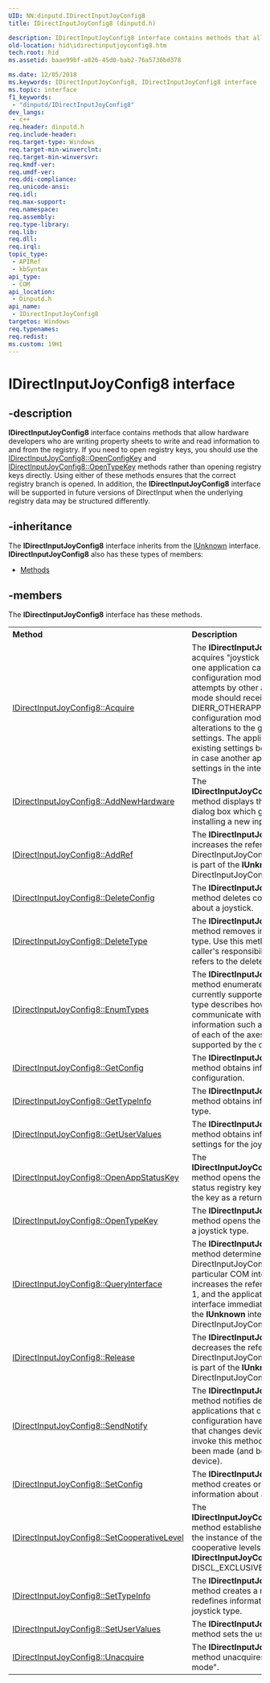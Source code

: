 ```yaml
---
UID: NN:dinputd.IDirectInputJoyConfig8
title: IDirectInputJoyConfig8 (dinputd.h)

description: IDirectInputJoyConfig8 interface contains methods that allow hardware developers who are writing property sheets to write and read information to and from the registry.
old-location: hid\idirectinputjoyconfig8.htm
tech.root: hid
ms.assetid: baae99bf-a826-45d0-bab2-76a5736bd378

ms.date: 12/05/2018
ms.keywords: IDirectInputJoyConfig8, IDirectInputJoyConfig8 interface [Human Input Devices], IDirectInputJoyConfig8 interface [Human Input Devices],described, di_ref_75413607-c6c1-4341-892a-7f313a0ed9d5.xml, dinputd/IDirectInputJoyConfig8, hid.idirectinputjoyconfig8
ms.topic: interface
f1_keywords: 
 - "dinputd/IDirectInputJoyConfig8"
dev_langs:
 - c++
req.header: dinputd.h
req.include-header: 
req.target-type: Windows
req.target-min-winverclnt: 
req.target-min-winversvr: 
req.kmdf-ver: 
req.umdf-ver: 
req.ddi-compliance: 
req.unicode-ansi: 
req.idl: 
req.max-support: 
req.namespace: 
req.assembly: 
req.type-library: 
req.lib: 
req.dll: 
req.irql: 
topic_type:
 - APIRef
 - kbSyntax
api_type:
 - COM
api_location:
 - Dinputd.h
api_name:
 - IDirectInputJoyConfig8
targetos: Windows
req.typenames: 
req.redist: 
ms.custom: 19H1
---
```


# IDirectInputJoyConfig8 interface


## -description


<b>IDirectInputJoyConfig8</b> interface contains methods that allow hardware developers who are writing property sheets 
 to write and read information to and from the registry. If you need to open registry keys, you should use the 
 <a href="https://docs.microsoft.com/previous-versions/windows/hardware/drivers/ff540995(v=vs.85)">IDirectInputJoyConfig8::OpenConfigKey</a> and 
 <a href="https://docs.microsoft.com/windows/desktop/api/dinputd/nf-dinputd-idirectinputjoyconfig8-opentypekey">IDirectInputJoyConfig8::OpenTypeKey</a> methods rather 
 than opening registry keys directly. Using either of these methods ensures that the correct registry branch is opened. 
 In addition, the <b>IDirectInputJoyConfig8</b> interface will be supported in future versions of DirectInput when the underlying registry data 
 may be structured differently.


## -inheritance

The <b xmlns:loc="http://microsoft.com/wdcml/l10n">IDirectInputJoyConfig8</b> interface inherits from the <a href="https://docs.microsoft.com/windows/desktop/api/unknwn/nn-unknwn-iunknown">IUnknown</a> interface. <b>IDirectInputJoyConfig8</b> also has these types of members:
<ul>
<li><a href="https://docs.microsoft.com/">Methods</a></li>
</ul>

## -members

The <b>IDirectInputJoyConfig8</b> interface has these methods.
<table class="members" id="memberListMethods">
<tr>
<th align="left" width="37%">Method</th>
<th align="left" width="63%">Description</th>
</tr>
<tr data="declared;">
<td align="left" width="37%">
<a href="https://docs.microsoft.com/windows/desktop/api/dinputd/nf-dinputd-idirectinputjoyconfig8-acquire">IDirectInputJoyConfig8::Acquire</a>
</td>
<td align="left" width="63%">
The <b>IDirectInputJoyConfig8::Acquire </b>method acquires "joystick configuration mode." Only one application can be in joystick configuration mode at a time; subsequent attempts by other applications  to acquire this mode should receive the error DIERR_OTHERAPPHASPRIO. After entering configuration mode, the application can make alterations to the global joystick configuration settings. The application should check the existing settings before installing the new ones in case another application changed the settings in the interim. 

</td>
</tr>
<tr data="declared;">
<td align="left" width="37%">
<a href="https://docs.microsoft.com/windows/desktop/api/dinputd/nf-dinputd-idirectinputjoyconfig8-addnewhardware">IDirectInputJoyConfig8::AddNewHardware</a>
</td>
<td align="left" width="63%">
The <b>IDirectInputJoyConfig8::AddNewHardware </b>method displays the <b>Add New Hardware</b> dialog box which guides the user through installing a new input device. 

</td>
</tr>
<tr data="declared;">
<td align="left" width="37%">
<a href="https://docs.microsoft.com/windows/desktop/api/dinputd/nf-dinputd-idirectinputjoyconfig8-addref">IDirectInputJoyConfig8::AddRef</a>
</td>
<td align="left" width="63%">
The <b>IDirectInputJoyConfig8::AddRef</b> method increases the reference count of the DirectInputJoyConfig object by 1. This method is part of the <b>IUnknown</b> interface inherited by DirectInputJoyConfig. 

</td>
</tr>
<tr data="declared;">
<td align="left" width="37%">
<a href="https://docs.microsoft.com/windows/desktop/api/dinputd/nf-dinputd-idirectinputjoyconfig8-deleteconfig">IDirectInputJoyConfig8::DeleteConfig</a>
</td>
<td align="left" width="63%">
The <b>IDirectInputJoyConfig8::DeleteConfig </b>method deletes configuration information about a joystick. 

</td>
</tr>
<tr data="declared;">
<td align="left" width="37%">
<a href="https://docs.microsoft.com/windows/desktop/api/dinputd/nf-dinputd-idirectinputjoyconfig8-deletetype">IDirectInputJoyConfig8::DeleteType</a>
</td>
<td align="left" width="63%">
The <b>IDirectInputJoyConfig8::DeleteType </b>method removes information about a joystick type. Use this method with caution; it is the caller's responsibility to ensure that no joystick refers to the deleted type. 

</td>
</tr>
<tr data="declared;">
<td align="left" width="37%">
<a href="https://docs.microsoft.com/windows/desktop/api/dinputd/nf-dinputd-idirectinputjoyconfig8-enumtypes">IDirectInputJoyConfig8::EnumTypes</a>
</td>
<td align="left" width="63%">
The <b>IDirectInputJoyConfig8::EnumTypes </b>method enumerates the joystick types currently supported by DirectInput. A joystick type describes how DirectInput should communicate with a joystick device. It includes information such as the presence and location of each of the axes and the number of buttons supported by the device. 

</td>
</tr>
<tr data="declared;">
<td align="left" width="37%">
<a href="https://docs.microsoft.com/windows/desktop/api/dinputd/nf-dinputd-idirectinputjoyconfig8-getconfig">IDirectInputJoyConfig8::GetConfig</a>
</td>
<td align="left" width="63%">
The <b>IDirectInputJoyConfig8::GetConfig </b>method obtains information about a joystick's configuration. 

</td>
</tr>
<tr data="declared;">
<td align="left" width="37%">
<a href="https://docs.microsoft.com/windows/desktop/api/dinputd/nf-dinputd-idirectinputjoyconfig8-gettypeinfo">IDirectInputJoyConfig8::GetTypeInfo</a>
</td>
<td align="left" width="63%">
The <b>IDirectInputJoyConfig8::GetTypeInfo </b>method obtains information about a joystick type. 

</td>
</tr>
<tr data="declared;">
<td align="left" width="37%">
<a href="https://docs.microsoft.com/windows/desktop/api/dinputd/nf-dinputd-idirectinputjoyconfig8-getuservalues">IDirectInputJoyConfig8::GetUserValues</a>
</td>
<td align="left" width="63%">
The <b>IDirectInputJoyConfig8::GetUserValues </b>method obtains information about user settings for the joystick. 

</td>
</tr>
<tr data="declared;">
<td align="left" width="37%">
<a href="https://docs.microsoft.com/windows/desktop/api/dinputd/nf-dinputd-idirectinputjoyconfig8-openappstatuskey">IDirectInputJoyConfig8::OpenAppStatusKey</a>
</td>
<td align="left" width="63%">
The <b>IDirectInputJoyConfig8::OpenAppStatusKey </b>method opens the root key of the application status registry keys, and obtains a handle to the key as a return parameter. 

</td>
</tr>
<tr data="declared;">
<td align="left" width="37%">
<a href="https://docs.microsoft.com/windows/desktop/api/dinputd/nf-dinputd-idirectinputjoyconfig8-opentypekey">IDirectInputJoyConfig8::OpenTypeKey</a>
</td>
<td align="left" width="63%">
The <b>IDirectInputJoyConfig8::OpenTypeKey </b>method opens the registry key associated with a joystick type. 

</td>
</tr>
<tr data="declared;">
<td align="left" width="37%">
<a href="https://docs.microsoft.com/windows/desktop/api/dinputd/nf-dinputd-idirectinputjoyconfig8-queryinterface">IDirectInputJoyConfig8::QueryInterface</a>
</td>
<td align="left" width="63%">
The <b>IDirectInputJoyConfig8::QueryInterface </b>method determines whether the DirectInputJoyConfig object supports a particular COM interface. If it does, the system increases the reference count for the object by 1, and the application can begin using that interface immediately. This method is part of the <b>IUnknown</b> interface inherited by DirectInputJoyConfig. 

</td>
</tr>
<tr data="declared;">
<td align="left" width="37%">
<a href="https://docs.microsoft.com/windows/desktop/api/dinputd/nf-dinputd-idirectinputjoyconfig8-release">IDirectInputJoyConfig8::Release</a>
</td>
<td align="left" width="63%">
The <b>IDirectInputJoyConfig8::Release </b>method decreases the reference count of the DirectInputJoyConfig object by 1. This method is part of the <b>IUnknown</b> interface inherited by DirectInputJoyConfig.

</td>
</tr>
<tr data="declared;">
<td align="left" width="37%">
<a href="https://docs.microsoft.com/windows/desktop/api/dinputd/nf-dinputd-idirectinputjoyconfig8-sendnotify">IDirectInputJoyConfig8::SendNotify</a>
</td>
<td align="left" width="63%">
The <b>IDirectInputJoyConfig8::SendNotify </b>method notifies device drivers and applications that changes to the device configuration have been made. An application that changes device configurations must invoke this method after the changes have been made (and before unacquiring the device). 

</td>
</tr>
<tr data="declared;">
<td align="left" width="37%">
<a href="https://docs.microsoft.com/windows/desktop/api/dinputd/nf-dinputd-idirectinputjoyconfig8-setconfig">IDirectInputJoyConfig8::SetConfig</a>
</td>
<td align="left" width="63%">
The <b>IDirectInputJoyConfig8::SetConfig </b>method creates or redefines configuration information about a joystick. 

</td>
</tr>
<tr data="declared;">
<td align="left" width="37%">
<a href="https://docs.microsoft.com/windows/desktop/api/dinputd/nf-dinputd-idirectinputjoyconfig8-setcooperativelevel">IDirectInputJoyConfig8::SetCooperativeLevel</a>
</td>
<td align="left" width="63%">
The <b>IDirectInputJoyConfig8::SetCooperativeLevel </b>method establishes the cooperation level for the instance of the device. The only cooperative levels supported for the <b>IDirectInputJoyConfig8</b> interface are DISCL_EXCLUSIVE and DISCL_BACKGROUND. 

</td>
</tr>
<tr data="declared;">
<td align="left" width="37%">
<a href="https://docs.microsoft.com/windows/desktop/api/dinputd/nf-dinputd-idirectinputjoyconfig8-settypeinfo">IDirectInputJoyConfig8::SetTypeInfo</a>
</td>
<td align="left" width="63%">
The <b>IDirectInputJoyConfig8::SetTypeInfo </b>method creates a new joystick type or redefines information about an existing joystick type. 

</td>
</tr>
<tr data="declared;">
<td align="left" width="37%">
<a href="https://docs.microsoft.com/windows/desktop/api/dinputd/nf-dinputd-idirectinputjoyconfig8-setuservalues">IDirectInputJoyConfig8::SetUserValues</a>
</td>
<td align="left" width="63%">
The <b>IDirectInputJoyConfig8::SetUserValues </b>method sets the user settings for the joystick. 

</td>
</tr>
<tr data="declared;">
<td align="left" width="37%">
<a href="https://docs.microsoft.com/windows/desktop/api/dinputd/nf-dinputd-idirectinputjoyconfig8-unacquire">IDirectInputJoyConfig8::Unacquire</a>
</td>
<td align="left" width="63%">
The <b>IDirectInputJoyConfig8::Unacquire </b>method unacquires "joystick configuration mode". 

</td>
</tr>
</table> 

